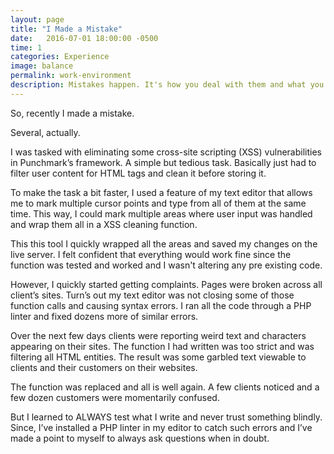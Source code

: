 ```yaml
---
layout: page
title: "I Made a Mistake"
date:   2016-07-01 18:00:00 -0500
time: 1
categories: Experience
image: balance
permalink: work-environment
description: Mistakes happen. It's how you deal with them and what you take with you going forward that matters.
---
```

So, recently I made a mistake.

Several, actually.

I was tasked with eliminating some cross-site scripting (XSS) vulnerabilities in Punchmark’s framework. A simple but tedious task. Basically just had to filter user content for HTML tags and clean it before storing it. 

To make the task a bit faster, I used a feature of my text editor that allows me to mark multiple cursor points and type from all of them at the same time. This way, I could mark multiple areas where user input was handled and wrap them all in a XSS cleaning function. 

This this tool I quickly wrapped all the areas and saved my changes on the live server. I felt confident that everything would work fine since the function was tested and worked and I wasn't altering any pre existing code. 

However, I quickly started getting complaints. Pages were broken across all client’s sites. Turn’s out my text editor was not closing some of those function calls and causing syntax errors. I ran all the code through a PHP linter and fixed dozens more of similar errors. 

Over the next few days clients were reporting weird text and characters appearing on their sites. The function I had written was too strict and was filtering all HTML entities. The result was some garbled text viewable to clients and their customers on their websites. 

The function was replaced and all is well again. A few clients noticed and a few dozen customers were momentarily confused. 

But I learned to ALWAYS test what I write and never trust something blindly. Since, I’ve installed a PHP linter in my editor to catch such errors and I’ve made a point to myself to always ask questions when in doubt. 
